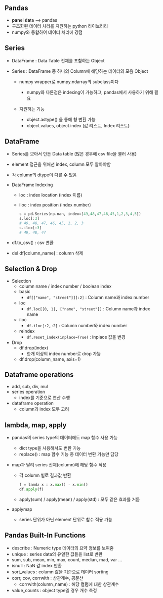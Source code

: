 ## Pandas

- **pan**el **da**ta --> pandas
- 구조화된 데이터 처리를 지원하는 python 라이브러리
- numpy와 통합하여 데이터 처리에 강점



## Series

- DataFrame : Data Table 전체를 포함하는 Object

- Series : DataFrame 중 하나의 Column에 해당하는 데이터의 모음 Object

  - numpy wrapper로 numpy.ndarray의 subclass이다

    - numpy와 다른점은 indexing이 가능하고, pandas에서 사용하기 위해 필요

  - 지원하는 기능

    - object.astype() 을 통해 형 변환 가능
    - object.values, object.index (값 리스트, Index 리스트)

    

## DataFrame

- Series를 모아서 만든 Data table (많은 경우에 csv file을 불러 사용)

- element 접근을 위해선 index, column 모두 알아야함

- 각 column의 dtype이 다를 수 있음

- DataFrame Indexing

  - loc : index location (index 이름)

  - iloc : index position (index number)

    ```python
    s = pd.Series(np.nan, index=[49,48,47,46,45,1,2,3,4,5])
    s.loc[:3]
    # 49, 48, 47, 46, 45, 1, 2, 3
    s.iloc[:3]
    # 49, 48, 47
    ```

- df.to_csv() : csv 변환
- del df[column_name] : column 삭제



## Selection & Drop

- Selection
  - column name / index number / boolean index
  - basic
    - ```df[["name", "street"]][:2]``` : Column name과 index number
  - loc
    - ```df.loc[[0, 1], ["name", "street"]]``` : Column name과 index name
  - iloc
    - ```df.iloc[:2,:2]``` : Column number와 index number
  - reindex
    - ```df.reset_index(inplace=True)``` : inplace 값을 변경
- Drop
  - df.drop(index)
    - 한개 이상의 index number로 drop 가능
  - df.drop(column_name, axis=1)



## Dataframe operations

- add, sub, div, mul
- series operation
  - index를 기준으로 연산 수행
- dataframe operation
  - column과 index 모두 고려



## lambda, map, apply

- pandas의 series type의 데이터에도 map 함수 사용 가능

  - dict type을 사용해서도 변환 가능
  - replace() : map 함수 기능 중 데이터 변환 기능만 담당

- map과 달리 series 전체(column)에 해당 함수 적용

  - 각 column 별로 결과값 반환

    ```python
    f = lamda x : x.max() - x.min()
    df.apply(f)
    ```

  - apply(sum) / apply(mean) / apply(std) : 모두 같은 효과를 거둠

- applymap

  - series 단위가 아닌 element 단위로 함수 적용 가능



## Pandas Built-In Functions

- describe : Numeric type 데이터의 요약 정보를 보여줌
- unique : series data의 유일한 값들을 list로 반환
- sum, sub, mean, min, max, count, median, mad, var ...
- isnull : NaN 값 index 반환
- sort_values : column 값을 기준으로 데이터 sorting
- corr, cov, corrwith : 상관계수, 공분산
  - corrwith(column_name) : 해당 컬럼에 대한 상관계수
- value_counts : object type일 경우 개수 측정